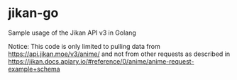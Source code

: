 # jikan-go

Sample usage of the Jikan API v3 in Golang

Notice: This code is only limited to pulling data from https://api.jikan.moe/v3/anime/ and not from other requests as described in https://jikan.docs.apiary.io/#reference/0/anime/anime-request-example+schema
